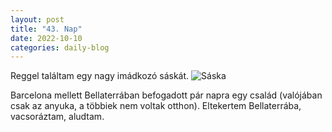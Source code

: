 ```yaml
---
layout: post
title: "43. Nap"
date: 2022-10-10
categories: daily-blog
---
```


Reggel találtam egy nagy imádkozó sáskát. ![Sáska](/day43saska.jpg)

Barcelona mellett Bellaterrában befogadott pár napra egy család (valójában csak az anyuka, a többiek nem voltak otthon). Eltekertem Bellaterrába, vacsoráztam, aludtam.
